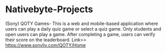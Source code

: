 # Nativebyte-Projects
(Sony) QOTY Games- This is a web and mobile-based application where 
users can play a daily quiz game or select a quiz game. Only students and open users can 
play a game. After completing a game, users can verify their score on the leaderboard.
Link>> https://www.sonyliv.com/QOTY/Home

